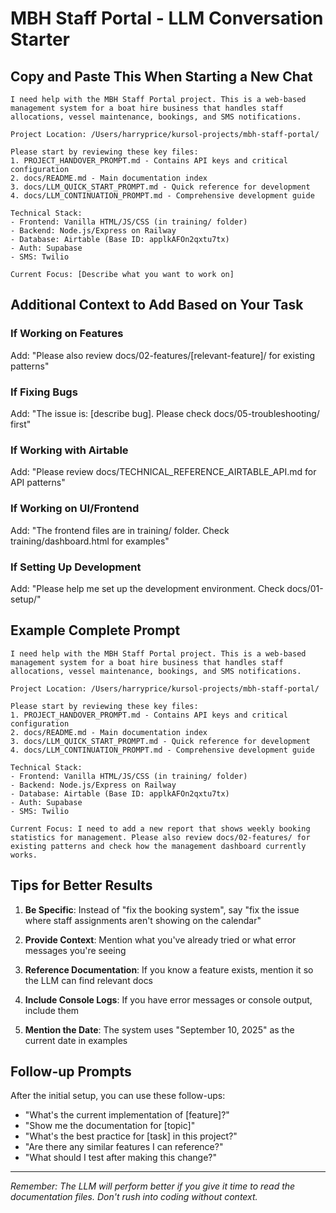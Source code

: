 # MBH Staff Portal - LLM Conversation Starter

## Copy and Paste This When Starting a New Chat

```
I need help with the MBH Staff Portal project. This is a web-based management system for a boat hire business that handles staff allocations, vessel maintenance, bookings, and SMS notifications.

Project Location: /Users/harryprice/kursol-projects/mbh-staff-portal/

Please start by reviewing these key files:
1. PROJECT_HANDOVER_PROMPT.md - Contains API keys and critical configuration
2. docs/README.md - Main documentation index
3. docs/LLM_QUICK_START_PROMPT.md - Quick reference for development
4. docs/LLM_CONTINUATION_PROMPT.md - Comprehensive development guide

Technical Stack:
- Frontend: Vanilla HTML/JS/CSS (in training/ folder)
- Backend: Node.js/Express on Railway
- Database: Airtable (Base ID: applkAFOn2qxtu7tx)
- Auth: Supabase
- SMS: Twilio

Current Focus: [Describe what you want to work on]
```

## Additional Context to Add Based on Your Task

### If Working on Features
Add: "Please also review docs/02-features/[relevant-feature]/ for existing patterns"

### If Fixing Bugs
Add: "The issue is: [describe bug]. Please check docs/05-troubleshooting/ first"

### If Working with Airtable
Add: "Please review docs/TECHNICAL_REFERENCE_AIRTABLE_API.md for API patterns"

### If Working on UI/Frontend
Add: "The frontend files are in training/ folder. Check training/dashboard.html for examples"

### If Setting Up Development
Add: "Please help me set up the development environment. Check docs/01-setup/"

## Example Complete Prompt

```
I need help with the MBH Staff Portal project. This is a web-based management system for a boat hire business that handles staff allocations, vessel maintenance, bookings, and SMS notifications.

Project Location: /Users/harryprice/kursol-projects/mbh-staff-portal/

Please start by reviewing these key files:
1. PROJECT_HANDOVER_PROMPT.md - Contains API keys and critical configuration
2. docs/README.md - Main documentation index
3. docs/LLM_QUICK_START_PROMPT.md - Quick reference for development
4. docs/LLM_CONTINUATION_PROMPT.md - Comprehensive development guide

Technical Stack:
- Frontend: Vanilla HTML/JS/CSS (in training/ folder)
- Backend: Node.js/Express on Railway
- Database: Airtable (Base ID: applkAFOn2qxtu7tx)
- Auth: Supabase
- SMS: Twilio

Current Focus: I need to add a new report that shows weekly booking statistics for management. Please also review docs/02-features/ for existing patterns and check how the management dashboard currently works.
```

## Tips for Better Results

1. **Be Specific**: Instead of "fix the booking system", say "fix the issue where staff assignments aren't showing on the calendar"

2. **Provide Context**: Mention what you've already tried or what error messages you're seeing

3. **Reference Documentation**: If you know a feature exists, mention it so the LLM can find relevant docs

4. **Include Console Logs**: If you have error messages or console output, include them

5. **Mention the Date**: The system uses "September 10, 2025" as the current date in examples

## Follow-up Prompts

After the initial setup, you can use these follow-ups:

- "What's the current implementation of [feature]?"
- "Show me the documentation for [topic]"
- "What's the best practice for [task] in this project?"
- "Are there any similar features I can reference?"
- "What should I test after making this change?"

---

*Remember: The LLM will perform better if you give it time to read the documentation files. Don't rush into coding without context.*
